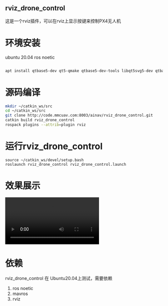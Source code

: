 ## rviz_drone_control

这是一个rviz插件，可以在rviz上显示按键来控制PX4无人机


# 环境安装
ubuntu 20.04 ros noetic 

```bash

apt install qtbase5-dev qt5-qmake qtbase5-dev-tools libqt5svg5-dev qtbase5-private-dev libeigen3-dev libgtest-dev libsdl-image1.2-dev libsdl1.2-dev ros-noetic-mavros* build-essential python3-catkin-tools ros-noetic-qt-*

```

# 源码编译

```bash
mkdir ~/catkin_ws/src
cd ~/catkin_ws/src
git clone http://code.mmcuav.com:8003/ainav/rviz_drone_control.git
catkin build rviz_drone_control
rospack plugins --attrib=plugin rviz
```

# 运行rviz_drone_control

```
source ~/catkin_ws/devel/setup.bash
roslaunch rviz_drone_control rviz_drone_control.launch
```

# 效果展示

![多机模式](attachment/多机模式.mp4)

# 依赖

rviz_drone_control 在 Ubuntu20.04上测试，需要依赖

1. ros noetic
2. mavros
3. rviz
